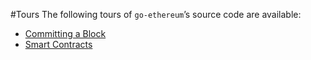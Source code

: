 #Tours
The following tours of `go-ethereum`&rsquo;s source code are available:
* [Committing a Block](committing_block/README.md)
* [Smart Contracts](smart_contracts/SUMMARY.md)
